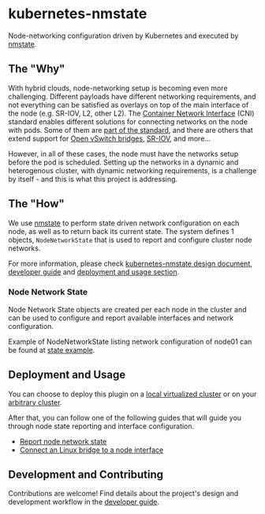 # kubernetes-nmstate

Node-networking configuration driven by Kubernetes and executed by
[nmstate](https://nmstate.github.io/).

## The "Why"

With hybrid clouds, node-networking setup is becoming even more challenging.
Different payloads have different networking requirements, and not everything
can be satisfied as overlays on top of the main interface of the node (e.g.
SR-IOV, L2, other L2).
The [Container Network Interface](https://github.com/containernetworking/cni)
(CNI) standard enables different
solutions for connecting networks on the node with pods. Some of them are
[part of the standard](https://github.com/containernetworking/plugins), and there are
others that extend support for [Open vSwitch bridges](https://github.com/kubevirt/ovs-cni),
[SR-IOV](https://github.com/hustcat/sriov-cni), and more...

However, in all of these cases, the node must have the networks setup before the
pod is scheduled. Setting up the networks in a dynamic and heterogenous cluster,
with dynamic networking requirements, is a challenge by itself - and this is
what this project is addressing.

## The "How"

We use [nmstate](https://nmstate.github.io/) to perform state driven network
configuration on each node, as well as to return back its current state.
The system defines 1 objects, `NodeNetworkState`  that
is used to report and configure cluster node networks.

For more information, please check
[kubernetes-nmstate design document](https://docs.google.com/document/d/1282BcYjYGIIxQKgMYi3nQodB4ML_gw9BSs5AXB7QUtg/),
[developer guide](docs/developer-guide.md) and
[deployment and usage section](#deployment-and-usage).

### Node Network State

Node Network State objects are created per each node in the cluster and can be
used to configure and report available interfaces and network configuration.

Example of NodeNetworkState listing network configuration of node01 can be
found at [state example](docs/demos/state.yaml).

## Deployment and Usage

You can choose to deploy this plugin on a
[local virtualized cluster](docs/deployment-local-cluster.md) or on your
[arbitrary cluster](docs/deployment-arbitrary-cluster.md).

After that, you can follow one of the following guides that will guide you
through node state reporting and interface configuration.

- [Report node network state](docs/user-guide-state-reporting.md)
- [Connect an Linux bridge to a node interface](docs/user-guide-state-configure-linux-bridge.md)

## Development and Contributing

Contributions are welcome! Find details about the project's design and
development workflow in the [developer guide](docs/developer-guide.md).
